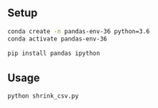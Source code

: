 

## Setup

```sh
conda create -n pandas-env-36 python=3.6
conda activate pandas-env-36

pip install pandas ipython
```

## Usage

```sh
python shrink_csv.py
```
